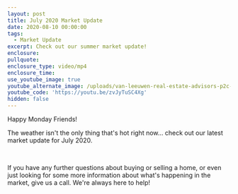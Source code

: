 ```yaml
---
layout: post
title: July 2020 Market Update
date: 2020-08-10 00:00:00
tags:
  - Market Update
excerpt: Check out our summer market update!
enclosure:
pullquote:
enclosure_type: video/mp4
enclosure_time:
use_youtube_image: true
youtube_alternate_image: /uploads/van-leeuwen-real-estate-advisors-p2c-finaltransparent-background.png
youtube_code: 'https://youtu.be/zvJyTuSC4Xg'
hidden: false
---
```


Happy Monday Friends\!&nbsp;

The weather isn't the only thing that's hot right now… check out our latest market update for July 2020.

&nbsp;

If you have any further questions about buying or selling a home, or even just looking for some more information about what's happening in the market, give us a call. We're always here to help\!&nbsp;